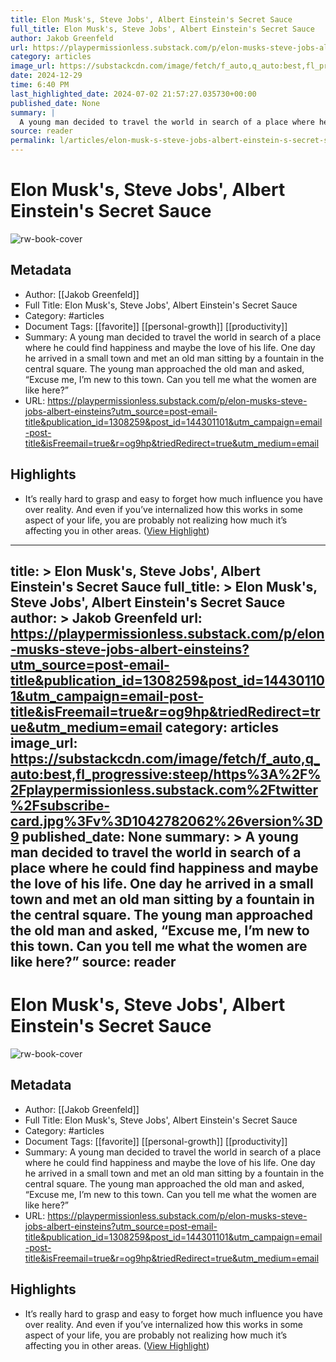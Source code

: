```yaml
---
title: Elon Musk's, Steve Jobs', Albert Einstein's Secret Sauce
full_title: Elon Musk's, Steve Jobs', Albert Einstein's Secret Sauce
author: Jakob Greenfeld
url: https://playpermissionless.substack.com/p/elon-musks-steve-jobs-albert-einsteins?utm_source=post-email-title&publication_id=1308259&post_id=144301101&utm_campaign=email-post-title&isFreemail=true&r=og9hp&triedRedirect=true&utm_medium=email
category: articles
image_url: https://substackcdn.com/image/fetch/f_auto,q_auto:best,fl_progressive:steep/https%3A%2F%2Fplaypermissionless.substack.com%2Ftwitter%2Fsubscribe-card.jpg%3Fv%3D1042782062%26version%3D9
date: 2024-12-29
time: 6:40 PM
last_highlighted_date: 2024-07-02 21:57:27.035730+00:00
published_date: None
summary: |
  A young man decided to travel the world in search of a place where he could find happiness and maybe the love of his life. One day he arrived in a small town and met an old man sitting by a fountain in the central square. The young man approached the old man and asked, “Excuse me, I’m new to this town. Can you tell me what the women are like here?”
source: reader
permalink: l/articles/elon-musk-s-steve-jobs-albert-einstein-s-secret-sauce
---
```

# Elon Musk's, Steve Jobs', Albert Einstein's Secret Sauce

![rw-book-cover](https://substackcdn.com/image/fetch/f_auto,q_auto:best,fl_progressive:steep/https%3A%2F%2Fplaypermissionless.substack.com%2Ftwitter%2Fsubscribe-card.jpg%3Fv%3D1042782062%26version%3D9)

## Metadata
- Author: [[Jakob Greenfeld]]
- Full Title: Elon Musk's, Steve Jobs', Albert Einstein's Secret Sauce
- Category: #articles
- Document Tags: [[favorite]] [[personal-growth]] [[productivity]] 
- Summary: A young man decided to travel the world in search of a place where he could find happiness and maybe the love of his life. One day he arrived in a small town and met an old man sitting by a fountain in the central square. The young man approached the old man and asked, “Excuse me, I’m new to this town. Can you tell me what the women are like here?”
- URL: https://playpermissionless.substack.com/p/elon-musks-steve-jobs-albert-einsteins?utm_source=post-email-title&publication_id=1308259&post_id=144301101&utm_campaign=email-post-title&isFreemail=true&r=og9hp&triedRedirect=true&utm_medium=email

## Highlights
- It’s really hard to grasp and easy to forget how much influence you have over reality.
  And even if you’ve internalized how this works in some aspect of your life, you are probably not realizing how much it’s affecting you in other areas. ([View Highlight](https://read.readwise.io/read/01j1tq7qzfm1pbbxcxsh0jxscj))


---
title: >
  Elon Musk's, Steve Jobs', Albert Einstein's Secret Sauce
full_title: >
  Elon Musk's, Steve Jobs', Albert Einstein's Secret Sauce
author: >
  Jakob Greenfeld
url: https://playpermissionless.substack.com/p/elon-musks-steve-jobs-albert-einsteins?utm_source=post-email-title&publication_id=1308259&post_id=144301101&utm_campaign=email-post-title&isFreemail=true&r=og9hp&triedRedirect=true&utm_medium=email
category: articles
image_url: https://substackcdn.com/image/fetch/f_auto,q_auto:best,fl_progressive:steep/https%3A%2F%2Fplaypermissionless.substack.com%2Ftwitter%2Fsubscribe-card.jpg%3Fv%3D1042782062%26version%3D9
published_date: None
summary: >
  A young man decided to travel the world in search of a place where he could find happiness and maybe the love of his life. One day he arrived in a small town and met an old man sitting by a fountain in the central square. The young man approached the old man and asked, “Excuse me, I’m new to this town. Can you tell me what the women are like here?”
source: reader
---
# Elon Musk's, Steve Jobs', Albert Einstein's Secret Sauce

![rw-book-cover](https://substackcdn.com/image/fetch/f_auto,q_auto:best,fl_progressive:steep/https%3A%2F%2Fplaypermissionless.substack.com%2Ftwitter%2Fsubscribe-card.jpg%3Fv%3D1042782062%26version%3D9)

## Metadata
- Author: [[Jakob Greenfeld]]
- Full Title: Elon Musk's, Steve Jobs', Albert Einstein's Secret Sauce
- Category: #articles
- Document Tags: [[favorite]] [[personal-growth]] [[productivity]] 
- Summary: A young man decided to travel the world in search of a place where he could find happiness and maybe the love of his life. One day he arrived in a small town and met an old man sitting by a fountain in the central square. The young man approached the old man and asked, “Excuse me, I’m new to this town. Can you tell me what the women are like here?”
- URL: https://playpermissionless.substack.com/p/elon-musks-steve-jobs-albert-einsteins?utm_source=post-email-title&publication_id=1308259&post_id=144301101&utm_campaign=email-post-title&isFreemail=true&r=og9hp&triedRedirect=true&utm_medium=email

## Highlights
- It’s really hard to grasp and easy to forget how much influence you have over reality.
  And even if you’ve internalized how this works in some aspect of your life, you are probably not realizing how much it’s affecting you in other areas. ([View Highlight](https://read.readwise.io/read/01j1tq7qzfm1pbbxcxsh0jxscj))


